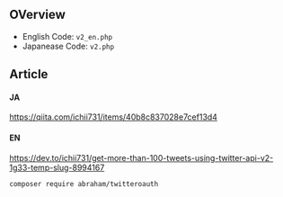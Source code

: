 ## OVerview

- English Code: `v2_en.php`
- Japanease Code: `v2.php`

## Article
#### JA
https://qiita.com/ichii731/items/40b8c837028e7cef13d4
#### EN
https://dev.to/ichii731/get-more-than-100-tweets-using-twitter-api-v2-1g33-temp-slug-8994167

```bash
composer require abraham/twitteroauth
```

